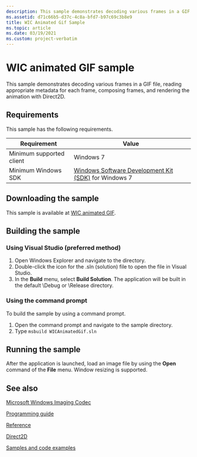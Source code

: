 ```yaml
---
description: This sample demonstrates decoding various frames in a GIF file, reading appropriate metadata for each frame, composing frames, and rendering the animation with Direct2D.
ms.assetid: d71c66b5-d37c-4c8a-bfd7-b97c69c3b8e9
title: WIC Animated Gif Sample
ms.topic: article
ms.date: 03/19/2021
ms.custom: project-verbatim
---
```


# WIC animated GIF sample

This sample demonstrates decoding various frames in a GIF file, reading appropriate metadata for each frame, composing frames, and rendering the animation with Direct2D.

## Requirements

This sample has the following requirements.

| Requirement | Value |
|-|-|
| Minimum supported client | Windows 7 |
| Minimum Windows SDK | [Windows Software Development Kit (SDK)](https://msdn.microsoft.com/windowsvista/bb980924.aspx) for Windows 7 |

## Downloading the sample

This sample is available at [WIC animated GIF](https://github.com/microsoft/Windows-classic-samples/tree/master/Samples/Win7Samples/multimedia/wic/wicanimatedgif).

## Building the sample

### Using Visual Studio (preferred method)

1. Open Windows Explorer and navigate to the directory.
2. Double-click the icon for the .sln (solution) file to open the file in Visual Studio.
3. In the **Build** menu, select **Build Solution**. The application will be built in the default \\Debug or \\Release directory.

### Using the command prompt

To build the sample by using a command prompt.

1. Open the command prompt and navigate to the sample directory.
2. Type `msbuild WICAnimatedGif.sln`

## Running the sample

After the application is launched, load an image file by using the **Open** command of the **File** menu. Window resizing is supported.

## See also

[Microsoft Windows Imaging Codec](-wic-lh.md)

[Programming guide](-wic-programming-guide.md)

[Reference](-wic-codec-reference.md)

[Direct2D](../direct2d/direct2d-portal.md)

[Samples and code examples](-wic-samples.md)
